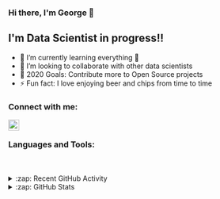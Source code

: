 ### Hi there, I'm George 👋

## I'm Data Scientist in progress!!

- 🌱 I’m currently learning everything 🤣
- 👯 I’m looking to collaborate with other data scientists
- 🥅 2020 Goals: Contribute more to Open Source projects
- ⚡ Fun fact: I love enjoying beer and chips from time to time


### Connect with me:

[<img align="left" alt="georgezefko | LinkedIn" width="22px" src="https://cdn.jsdelivr.net/npm/simple-icons@v3/icons/linkedin.svg" />][linkedin]


<br />

### Languages and Tools:



<br />
<br />

<details>
  <summary>:zap: Recent GitHub Activity</summary>
  
<!--START_SECTION:activity-->

<!--END_SECTION:activity-->

</details>

<details>
  <summary>:zap: GitHub Stats</summary>

  

</details>


[instagram]: https://instagram.com/georgezefko
[linkedin]: https://linkedin.com/in/georgioszefkilis

